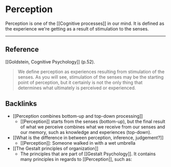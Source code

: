 # Perception
Perception is one of the [[Cognitive processes]] in our mind. It is defined as the experience we're getting as a result of stimulation to the senses.

---
## Reference
[[Goldstein, Cognitive Psychology]] (p.52).
> We define perception as experiences resulting from stimulation of the senses. As you will see, stimulation of the senses may be the starting point of perception, but it certainly is not the only thing that determines what ultimately is perceived or experienced.

## Backlinks
* [[Perception combines bottom-up and top-down processing]]
	* [[Perception]] starts from the senses (bottom-up), but the final result of what we perceive combines what we receive from our senses and our memory, such as knowledge and experiences (top-down).
* [[What is the difference in between perception, inference, judgement?]]
	* [[Perception]]: Someone walked in with a wet umbrella
* [[The Gestalt principles of organization]]
	* The principles that are part of [[Gestalt Psychology]]. It contains many principles in regards to [[Perception]], such as:

<!-- #evergreen -->

<!-- {BearID:0E50C4BB-EE6B-4502-9A84-6518A4852626-5941-000007441C893EEF} -->
